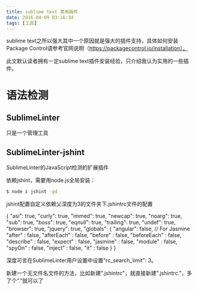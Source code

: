 ```yaml
---
title: sublime text 常用插件
date: 2016-04-09 03:16:34
tags: [工具]
---
```


sublime text之所以强大其中一个原因就是强大的插件支持，具体如何安装Package Control请参考官网说明（https://packagecontrol.io/installation）。

此文默认读者拥有一定sublime text插件安装经验，只介绍我认为实用的一些插件。

# 语法检测

## SublimeLinter

只是一个管理工具

## SublimeLinter-jshint 

SublimeLinter的JavaScript检测的扩展插件

依赖jshint，需要用node.js全局安装：

```bash
$ node i jshint -gd
```



jshint配置自定义依赖父深度为3的文件夹下.jshintrc文件的配置

{
  "asi": true,
  "curly": true,
  "immed": true,
  "newcap": true,
  "noarg": true,
  "sub": true,
  "boss": true,
  "eqnull": true,
  "trailing": true,
  "undef": true,
  "browser": true,
  "jquery": true,
  "globals": {
    "angular": false,
    // For Jasmine
    "after"      : false,
    "afterEach"  : false,
    "before"     : false,
    "beforeEach" : false,
    "describe"   : false,
    "expect"     : false,
    "jasmine"    : false,
    "module"     : false,
    "spyOn"      : false,
    "inject"     : false,
    "it"         : false
  }
}

深度可言在SublimeLinter用户设置中设置"rc_search_limit": 3。

新建一个无文件名文件的方法，比如新建".jshintrc"，就直接新建".jshintrc."，多了个"."就可以了